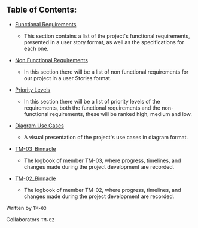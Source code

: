 ## Table of Contents:

- [Functional Requirements](https://github.com/Ozia112/Team-2-FSE-repo/blob/FIS-Project-Stage-2/(C)Requirements/FunctionalRequirements.md)
    - This section contains a list of the project's functional requirements, presented in a user story format, as well as the specifications for each one.

- [Non Functional Requirements](https://github.com/Ozia112/Team-2-FSE-repo/blob/FIS-Project-Stage-2/(C)Requirements/NonFuncionalRequirements.md)
    - In this section there will be a list of non functional requirements for our project in a user Stories format.

- [Priority Levels](https://github.com/Ozia112/Team-2-FSE-repo/blob/FIS-Project-Stage-2/(C)Requirements/PriorityLevels.md)
   - In this section there will be a list of priority levels of the requirements, both the functional requirements and the non-functional requirements, these will be ranked high, medium and low.

- [Diagram Use Cases](https://github.com/Ozia112/Team-2-FSE-repo/blob/FIS-Project-Stage-2/(C)Requirements/DiagramUseCases.md)
    - A visual presentation of the project's use cases in diagram format.

- [TM-03_Binnacle](https://github.com/Ozia112/Team-2-FSE-repo/blob/FIS-Project-Stage-2/(C)Requirements/TM-03_Binnacle.md)
    - The logbook of member TM-03, where progress, timelines, and changes made during the project development are recorded.

- [TM-02_Binnacle](https://github.com/Ozia112/Team-2-FSE-repo/blob/FIS-Project-Stage-2/(C)Requirements/TM-02_Binnacle.md)
    - The logbook of member TM-02, where progress, timelines, and changes made during the project development are recorded.

Written by `TM-03`

Collaborators `TM-02`
